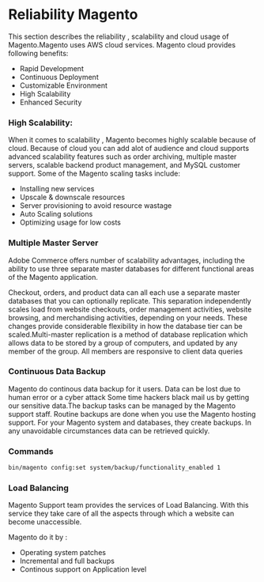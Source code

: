 
# Reliability Magento

This section describes the reliability , scalability 
and cloud usage of Magento.Magento uses AWS cloud services.
Magento cloud provides following benefits:

- Rapid Development
- Continuous Deployment
- Customizable Environment
- High Scalability
- Enhanced Security

### High Scalability:
When it comes to scalability , Magento becomes highly
scalable because of cloud. Because of cloud you can
add alot of audience and cloud supports advanced 
scalability features such as order archiving, 
multiple master servers, scalable 
backend product management, and MySQL 
customer support. 
Some of the Magento scaling tasks include:

- Installing new services
- Upscale & downscale resources
- Server provisioning to avoid resource wastage
- Auto Scaling solutions
- Optimizing usage for low costs

### Multiple Master Server
Adobe Commerce offers number of scalability advantages, including the ability to use three separate master databases for different functional areas of the Magento application.

Checkout, orders, and product data can all each use a separate master databases that you can optionally replicate. This separation independently scales load from website checkouts, order management activities, website browsing, and merchandising activities, depending on your needs. These changes provide considerable flexibility in how the database tier can be scaled.Multi-master replication is a method of database replication which allows data to be stored by a group of computers, and updated by any member of the group. All members are responsive to client data queries

### Continuous Data Backup

Magento do continous data backup for it users.
Data can be lost due to human error or a cyber attack
Some time hackers black mail us by getting our sensitive
data.The backup tasks can be managed by the Magento support staff.
Routine backups are done when you use the Magento hosting support. 
For your Magento system and databases, they create backups.
In any unavoidable circumstances data can be retrieved quickly.

### Commands
```bash
bin/magento config:set system/backup/functionality_enabled 1
```


### Load Balancing
Magento Support team provides the services of Load
Balancing. With this service they take care of all the
aspects through which a website can become unaccessible.

Magento do it by : 

- Operating system patches
- Incremental and full backups
- Continous support on Application level

